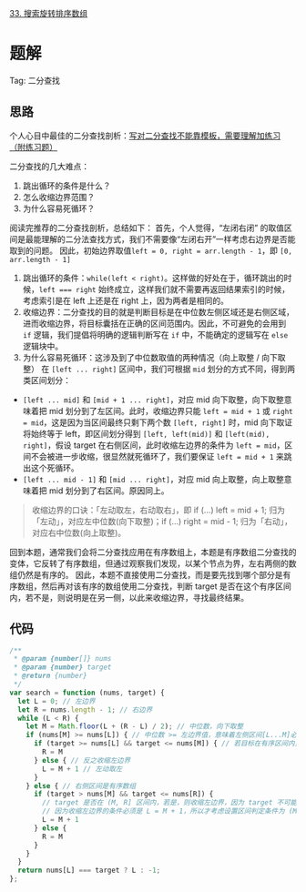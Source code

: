 [33. 搜索旋转排序数组](https://leetcode-cn.com/problems/search-in-rotated-sorted-array/description/)

# 题解
Tag: 二分查找

## 思路
个人心目中最佳的二分查找剖析：[写对二分查找不能靠模板，需要理解加练习 （附练习题）](https://leetcode-cn.com/problems/search-insert-position/solution/te-bie-hao-yong-de-er-fen-cha-fa-fa-mo-ban-python-/)

二分查找的几大难点：
1. 跳出循环的条件是什么？
2. 怎么收缩边界范围？
3. 为什么容易死循环？

阅读完推荐的二分查找剖析，总结如下：
首先，个人觉得，“左闭右闭” 的取值区间是最能理解的二分法查找方式，我们不需要像“左闭右开”一样考虑右边界是否能取到的问题。
因此，初始边界取值`left = 0, right = arr.length - 1`，即 `[0, arr.length - 1]`
1. 跳出循环的条件：`while(left < right)`。这样做的好处在于，循环跳出的时候，`left === right` 始终成立，这样我们就不需要再返回结果索引的时候，考虑索引是在 left 上还是在 right 上，因为两者是相同的。
2. 收缩边界：二分查找的目的就是判断目标是在中位数左侧区域还是右侧区域，进而收缩边界，将目标囊括在正确的区间范围内。因此，不可避免的会用到 `if` 逻辑，我们提倡将明确的逻辑判断写在 `if` 中，不能确定的逻辑写在 `else` 逻辑块中。
3. 为什么容易死循环：这涉及到了中位数取值的两种情况（向上取整 / 向下取整）
在 `[left ... right]` 区间中，我们可根据 `mid` 划分的方式不同，得到两类区间划分：
* `[left ... mid]` 和 `[mid + 1 ... right]`，对应 mid 向下取整，向下取整意味着把 mid 划分到了左区间。此时，收缩边界只能 `left = mid + 1` 或 `right = mid`，这是因为当区间最终只剩下两个数 `[left, right]` 时，mid 向下取证将始终等于 left，即区间划分得到 `[left, left(mid)]` 和 `[left(mid), right]`，假设 target 在右侧区间，此时收缩左边界的条件为 `left = mid`，区间不会被进一步收缩，很显然就死循环了，我们要保证 `left = mid + 1` 来跳出这个死循环。
* `[left ... mid - 1]` 和 `[mid ... right]`，对应 mid 向上取整，向上取整意味着把 mid 划分到了右区间。原因同上。

> 收缩边界的口诀：「左动取左，右动取右」，即 if (...) left = mid + 1; 归为「左动」，对应左中位数(向下取整)；if (...) right = mid - 1; 归为「右动」，对应右中位数(向上取整)。


回到本题，通常我们会将二分查找应用在有序数组上，本题是有序数组二分查找的变体，它反转了有序数组，但通过观察我们发现，以某个节点为界，左右两侧的数组仍然是有序的。
因此，本题不直接使用二分查找，而是要先找到哪个部分是有序数组，然后再对该有序的数组使用二分查找，判断 target 是否在这个有序区间内，若不是，则说明是在另一侧，以此来收缩边界，寻找最终结果。

## 代码
```js
/**
 * @param {number[]} nums
 * @param {number} target
 * @return {number}
 */
var search = function (nums, target) {
  let L = 0; // 左边界
  let R = nums.length - 1; // 右边界
  while (L < R) {
    let M = Math.floor(L + (R - L) / 2); // 中位数，向下取整
    if (nums[M] >= nums[L]) { // 中位数 >= 左边界值，意味着左侧区间[L...M]必然升序，在这区间内使用二分查找
      if (target >= nums[L] && target <= nums[M]) { // 若目标在有序区间内，则收缩右边界
        R = M
      } else { // 反之收缩左边界
        L = M + 1 // 左动取左
      }
    } else { // 右侧区间是有序数组
      if (target > nums[M] && target <= nums[R]) { 
        // target 是否在 (M, R] 区间内，若是，则收缩左边界，因为 target 不可能在 M 位置，所以 L = M + 1 成立。
        // 因为收缩左边界的条件必须是 L = M + 1，所以才考虑设置区间判定条件为 (M, R]
        L = M + 1
      } else {
        R = M
      }
    }
  }
  return nums[L] === target ? L : -1;
};
```